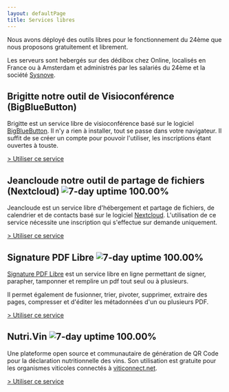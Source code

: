 ```yaml
---
layout: defaultPage
title: Services libres
---
```


Nous avons déployé des outils libres pour le fonctionnement du 24ème que nous proposons gratuitement et librement.

Les serveurs sont hebergés sur des dédibox chez Online, localisés en France ou à Amsterdam et administrés par les salariés du 24ème et la société [Sysnove](https://www.sysnove.fr/).

## Brigitte notre outil de Visioconférence (BigBlueButton)

Brigitte est un service libre de visioconférence basé sur le logiciel [BigBlueButton](https://fr.wikipedia.org/wiki/BigBlueButton). Il n'y a rien à installer, tout se passe dans votre navigateur. Il suffit de se créer un compte pour pouvoir l'utiliser, les inscriptions étant ouvertes à touste.

[> Utiliser ce service](https://brigitte.24eme.fr)

## Jeancloude notre outil de partage de fichiers (Nextcloud)  <img alt="7-day uptime 100.00%" src="https://camo.githubusercontent.com/c7f361c9d538a910220150a2049e475b8bfebe10c7ebd897887e8d7ff8cb789f/68747470733a2f2f696d672e736869656c64732e696f2f656e64706f696e743f75726c3d68747470732533412532462532467261772e67697468756275736572636f6e74656e742e636f6d2532463234656d6525324675707074696d65253246484541442532466170692532466a65616e636c6f7564652d3234656d652d6672253246757074696d652d7765656b2e6a736f6e" data-canonical-src="https://img.shields.io/endpoint?url=https%3A%2F%2Fraw.githubusercontent.com%2F24eme%2Fupptime%2FHEAD%2Fapi%2Fjeancloude-24eme-fr%2Fuptime-week.json" style="max-width: 100%;">

Jeancloude est un service libre d'hébergement et partage de fichiers, de calendrier et de contacts basé sur le logiciel [Nextcloud](https://fr.wikipedia.org/wiki/Nextcloud). L'utilisation de ce service nécessite une inscription qui s'effectue sur demande uniquement.

[> Utiliser ce service](https://jeancloude.24eme.fr/)

## Signature PDF Libre <img alt="7-day uptime 100.00%" src="https://camo.githubusercontent.com/51180afe7e17308c6e0e34dd9e135255af761ee6f7f25f4787ccba9933114a33/68747470733a2f2f696d672e736869656c64732e696f2f656e64706f696e743f75726c3d68747470732533412532462532467261772e67697468756275736572636f6e74656e742e636f6d2532463234656d6525324675707074696d65253246484541442532466170692532467064662d3234656d652d6672253246757074696d652d7765656b2e6a736f6e" data-canonical-src="https://img.shields.io/endpoint?url=https%3A%2F%2Fraw.githubusercontent.com%2F24eme%2Fupptime%2FHEAD%2Fapi%2Fpdf-24eme-fr%2Fuptime-week.json" style="max-width: 100%;">

<a href="https://github.com/24eme/signaturepdf">Signature PDF Libre</a> est un service libre en ligne permettant de signer, parapher, tamponner et remplire un pdf tout seul ou à plusieurs. 

Il permet également de fusionner, trier, pivoter, supprimer, extraire des pages, compresser et d'éditer les métadonnées d'un ou plusieurs PDF.

[> Utiliser ce service](https://pdf.24eme.fr/)

## Nutri.Vin <img alt="7-day uptime 100.00%" src="https://camo.githubusercontent.com/94f406feeee93702d2f9c32f6df9a0643974c2557338637396a3ae71abdbe9c3/68747470733a2f2f696d672e736869656c64732e696f2f656e64706f696e743f75726c3d68747470732533412532462532467261772e67697468756275736572636f6e74656e742e636f6d2532463234656d6525324675707074696d65253246484541442532466170692532466e757472692d76696e253246757074696d652d7765656b2e6a736f6e" data-canonical-src="https://img.shields.io/endpoint?url=https%3A%2F%2Fraw.githubusercontent.com%2F24eme%2Fupptime%2FHEAD%2Fapi%2Fnutri-vin%2Fuptime-week.json" style="max-width: 100%;">

Une plateforme open source et communautaire de génération de QR Code pour la déclaration nutritionnelle des vins. Son utilisation est gratuite pour les organismes viticoles connectés à [viticonnect.net](https://viticonnect.net/).


[> Utiliser ce service](https://nutri.vin/)
